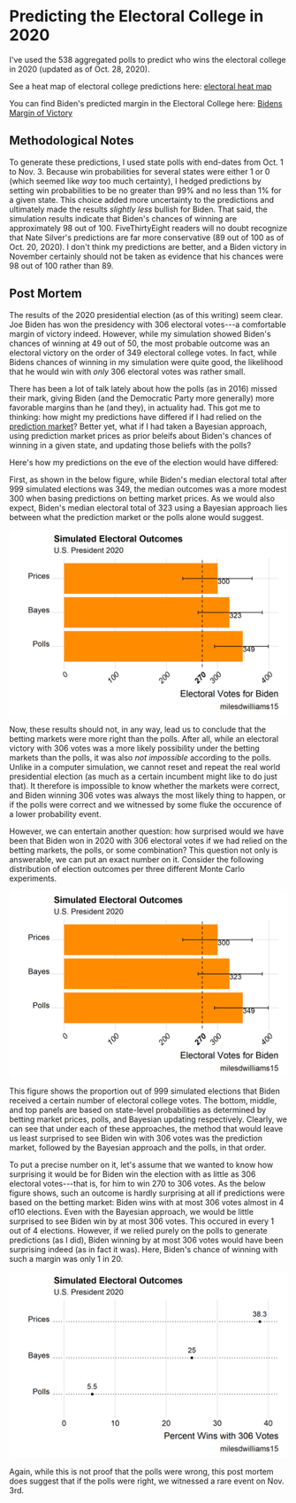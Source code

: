 # Predicting the Electoral College in 2020
I've used the 538 aggregated polls to predict who wins the electoral college in 2020 (updated as of Oct. 28, 2020).

See a heat map of electoral college predictions here: [electoral heat map](https://github.com/milesdwilliams15/predicting-the-electoral-college-2020/blob/main/03_figures/electoral_map.pdf)

You can find Biden's predicted margin in the Electoral College here: [Bidens Margin of Victory](https://github.com/milesdwilliams15/predicting-the-electoral-college-2020/blob/main/03_figures/expected-margin.pdf)

## Methodological Notes

To generate these predictions, I used state polls with end-dates from Oct. 1 to Nov. 3. Because win probabilities for several states were either 1 or 0 (which seemed like *way* too much certainty), I hedged predictions by setting win probabilities to be no greater than 99% and no less than 1% for a given state. This choice added more uncertainty to the predictions and ultimately made the results *slightly less* bullish for Biden. That said, the simulation results indicate that Biden's chances of winning are approximately 98 out of 100. FiveThirtyEight readers will no doubt recognize that Nate Silver's predictions are far more conservative (89 out of 100 as of Oct. 20, 2020). I don't think my predictions are better, and a Biden victory in November certainly should not be taken as evidence that his chances were 98 out of 100 rather than 89.

## Post Mortem

The results of the 2020 presidential election (as of this writing) seem clear. Joe Biden has won the presidency with 306 electoral votes---a comfortable margin of victory indeed. However, while my simulation showed Biden's chances of winning at 49 out of 50, the most probable outcome was an electoral victory on the order of 349 electoral college votes. In fact, while Bidens chances of winning in my simulation were quite good, the likelihood that he would win with *only* 306 electoral votes was rather small.

There has been a lot of talk lately about how the polls (as in 2016) missed their mark, giving Biden (and the Democratic Party more generally) more favorable margins than he (and they), in actuality had. This got me to thinking: how might my predictions have differed if I had relied on the [prediction market](https://www.predictit.org/)? Better yet, what if I had taken a Bayesian approach, using prediction market prices as prior beleifs about Biden's chances of winning in a given state, and updating those beliefs with the polls?

Here's how my predictions on the eve of the election would have differed:

First, as shown in the below figure, while Biden's median electoral total after 999 simulated elections was 349, the median outcomes was a more modest 300 when basing predictions on betting market prices. As we would also expect, Biden's median electoral total of 323 using a Bayesian approach lies between what the prediction market or the polls alone would suggest.

![Election Outcomes](https://github.com/milesdwilliams15/predicting-the-electoral-college-2020/blob/main/03_figures/expected-margin.png)

Now, these results should not, in any way, lead us to conclude that the betting markets were more right than the polls. After all, while an electoral victory with 306 votes was a more likely possibility under the betting markets than the polls, it was also *not impossible* according to the polls. Unlike in a computer simulation, we cannot reset and repeat the real world presidential election (as much as a certain incumbent might like to do just that). It therefore is impossible to know whether the markets were correct, and Biden winning 306 votes was always the most likely thing to happen, or if the polls were correct and we witnessed by some fluke the occurence of a lower probability event.

However, we can entertain another question: how surprised would we have been that Biden won in 2020 with 306 electoral votes if we had relied on the betting markets, the polls, or some combination? This question not only is answerable, we can put an exact number on it. Consider the following distribution of election outcomes per three different Monte Carlo experiments.

![distribution](https://github.com/milesdwilliams15/predicting-the-electoral-college-2020/blob/main/03_figures/expected-margin.png)

This figure shows the proportion out of 999 simulated elections that Biden received a certain number of electoral college votes. The bottom, middle, and top panels are based on state-level probabilities as determined by betting market prices, polls, and Bayesian updating respectively. Clearly, we can see that under each of these approaches, the method that would leave us least surprised to see Biden win with 306 votes was the prediction market, followed by the Bayesian approach and the polls, in that order.

To put a precise number on it, let's assume that we wanted to know how surprising it would be for Biden win the election with as little as 306 electoral votes---that is, for him to win 270 to 306 votes. As the below figure shows, such an outcome is hardly surprising at all if predictions were based on the betting market: Biden wins with at most 306 votes almost in 4 of10 elections. Even with the Bayesian approach, we would be little surprised to see Biden win by at most 306 votes. This occured in every 1 out of 4 elections. However, if we relied purely on the polls to generate predictions (as I did), Biden winning by at most 306 votes would have been surprising indeed (as in fact it was). Here, Biden's chance of winning with such a margin was only 1 in 20.

![surprise](https://github.com/milesdwilliams15/predicting-the-electoral-college-2020/blob/main/03_figures/surprise.png)

Again, while this is not proof that the polls were wrong, this post mortem does suggest that if the polls were right, we witnessed a rare event on Nov. 3rd.
